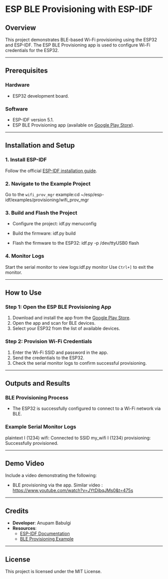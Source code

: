 # ESP BLE Provisioning with ESP-IDF

## Overview
This project demonstrates BLE-based Wi-Fi provisioning using the ESP32 and ESP-IDF. The ESP BLE Provisioning app is used to configure Wi-Fi credentials for the ESP32.

---

## Prerequisites

### Hardware
- ESP32 development board.

### Software
- ESP-IDF version 5.1.
- ESP BLE Provisioning app (available on [Google Play Store](https://play.google.com/store/apps/details?id=com.espressif.provble)).

---

## Installation and Setup

### 1. Install ESP-IDF
Follow the official [ESP-IDF installation guide](https://docs.espressif.com/projects/esp-idf/en/latest/esp32/get-started/).

### 2. Navigate to the Example Project
Go to the `wifi_prov_mgr` example:cd ~/esp/esp-idf/examples/provisioning/wifi_prov_mgr

### 3. Build and Flash the Project
- Configure the project: idf.py menuconfig

- Build the firmware: idf.py build

- Flash the firmware to the ESP32: idf.py -p /dev/ttyUSB0 flash


### 4. Monitor Logs
Start the serial monitor to view logs:idf.py monitor
Use `Ctrl+]` to exit the monitor.

---

## How to Use

### Step 1: Open the ESP BLE Provisioning App
1. Download and install the app from the [Google Play Store](https://play.google.com/store/apps/details?id=com.espressif.provble).
2. Open the app and scan for BLE devices.
3. Select your ESP32 from the list of available devices.

### Step 2: Provision Wi-Fi Credentials
1. Enter the Wi-Fi SSID and password in the app.
2. Send the credentials to the ESP32.
3. Check the serial monitor logs to confirm successful provisioning.

---

## Outputs and Results

### BLE Provisioning Process
- The ESP32 is successfully configured to connect to a Wi-Fi network via BLE.

### Example Serial Monitor Logs
plaintext
I (1234) wifi: Connected to SSID my_wifi
I (1234) provisioning: Successfully provisioned.


---

## Demo Video
Include a video demonstrating the following:
- BLE provisioning via the app.
Similar video : https://www.youtube.com/watch?v=JYtDibqJMs0&t=475s
---

## Credits
- **Developer**: Anupam Babulgi
- **Resources**:
  - [ESP-IDF Documentation](https://docs.espressif.com/projects/esp-idf/en/latest/esp32/index.html)
  - [BLE Provisioning Example](https://github.com/espressif/esp-idf/tree/master/examples/provisioning/wifi_prov_mgr)

---

## License
This project is licensed under the MIT License.

